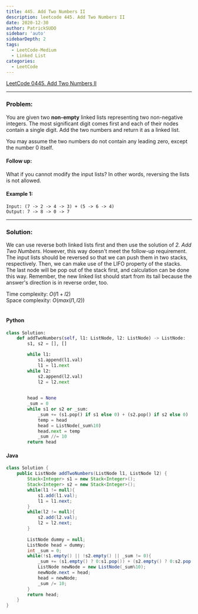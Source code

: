 ```yaml
---
title: 445. Add Two Numbers II
description: leetcode 445. Add Two Numbers II
date: 2020-12-30
author: PatrickSUDO
sidebar: 'auto'
sidebarDepth: 2
tags: 
  - LeetCode-Medium
  - Linked List
categories:
  - LeetCode
---
```

[LeetCode 0445. Add Two Numbers II](https://leetcode.com/problems/add-two-numbers-ii/)

---
### Problem: <br/>

You are given two **non-empty** linked lists representing two non-negative integers. The most significant digit comes first and each of their nodes contain a single digit. Add the two numbers and return it as a linked list.

You may assume the two numbers do not contain any leading zero, except the number 0 itself.

#### Follow up:
What if you cannot modify the input lists? In other words, reversing the lists is not allowed.

#### Example 1:

    Input: (7 -> 2 -> 4 -> 3) + (5 -> 6 -> 4)
    Output: 7 -> 8 -> 0 -> 7

---
### Solution: <br/>
We can use reverse both linked lists first and then use the solution of *2. Add Two Numbers*. However, this way doesn't meet the follow-up requirement. The input lists should be reversed so that we can push them in two stacks, respectively. Then, we can make use of the LIFO property of the stacks. The last node will be pop out of the stack first, and calculation can be done this way. Remember, the new linked list should start from its tail because the answer's direction is in reverse order, too.


Time complexity: $O(l1+l2)$</br>
Space complexity: $O(max(l1,l2))$ 
</br>
</br>

#### Python
```python
class Solution:
    def addTwoNumbers(self, l1: ListNode, l2: ListNode) -> ListNode:
        s1, s2 = [], []

        while l1:
            s1.append(l1.val)
            l1 = l1.next
        while l2:
            s2.append(l2.val)
            l2 = l2.next  

        
        head = None
        _sum = 0
        while s1 or s2 or _sum:
            _sum += (s1.pop() if s1 else 0) + (s2.pop() if s2 else 0) 
            temp = head
            head = ListNode(_sum%10)
            head.next = temp
            _sum //= 10
        return head
```

#### Java
```java
class Solution {
    public ListNode addTwoNumbers(ListNode l1, ListNode l2) {
        Stack<Integer> s1 = new Stack<Integer>();
        Stack<Integer> s2 = new Stack<Integer>();
        while(l1 != null){
            s1.add(l1.val);
            l1 = l1.next;
        }
        while(l2 != null){
            s2.add(l2.val);
            l2 = l2.next;
        }
        
        ListNode dummy = null;
        ListNode head = dummy;
        int _sum = 0;
        while(!s1.empty() || !s2.empty() || _sum != 0){           
            _sum += (s1.empty() ? 0:s1.pop()) + (s2.empty() ? 0:s2.pop());
            ListNode newNode = new ListNode(_sum%10);
            newNode.next = head;
            head = newNode;
            _sum /= 10;
        }   
        return head;
    }
}
```
<Disqus shortname="patricksudo" />